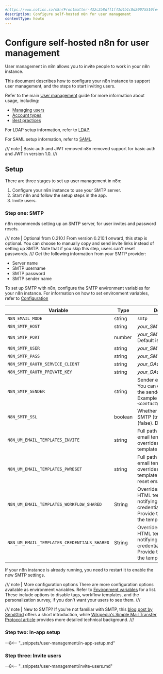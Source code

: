 ```yaml
---
#https://www.notion.so/n8n/Frontmatter-432c2b8dff1f43d4b1c8d20075510fe4
description: Configure self-hosted n8n for user management
contentType: howto
---
```


# Configure self-hosted n8n for user management

User management in n8n allows you to invite people to work in your n8n instance. 

This document describes how to configure your n8n instance to support user management, and the steps to start inviting users.

Refer to the main [User management](/user-management/index.md) guide for more information about usage, including:

* [Managing users](/user-management/manage-users.md)
* [Account types](/user-management/account-types.md)
* [Best practices](/user-management/best-practices.md)

For LDAP setup information, refer to [LDAP](/user-management/ldap.md).

For SAML setup information, refer to [SAML](/user-management/saml/index.md).

/// note | Basic auth and JWT removed
n8n removed support for basic auth and JWT in version 1.0.
///
## Setup

There are three stages to set up user management in n8n:

1. Configure your n8n instance to use your SMTP server.
2. Start n8n and follow the setup steps in the app.
3. Invite users.

### Step one: SMTP

n8n recommends setting up an SMTP server, for user invites and password resets. 

/// note | Optional from 0.210.1
From version 0.210.1 onward, this step is optional. You can choose to manually copy and send invite links instead of setting up SMTP. Note that if you skip this step, users can't reset passwords.
///
Get the following information from your SMTP provider:

* Server name
* SMTP username
* SMTP password
* SMTP sender name

To set up SMTP with n8n, configure the SMTP environment variables for your n8n instance. For information on how to set environment variables, refer to [Configuration](/hosting/configuration/configuration-methods.md)
<!-- vale off -->
| Variable | Type | Description | Required? |
| -------- | ---- | ----------- | --------- |
| `N8N_EMAIL_MODE` | string | `smtp` | Required |
| `N8N_SMTP_HOST` | string | _your_SMTP_server_name_ | Required |
| `N8N_SMTP_PORT` | number | _your_SMTP_server_port_ Default is `465`.| Optional |
| `N8N_SMTP_USER` | string | _your_SMTP_username_ | Optional |
| `N8N_SMTP_PASS` | string | _your_SMTP_password_ | Optional |
| `N8N_SMTP_OAUTH_SERVICE_CLIENT` | string | _your_OAuth_service_client_ | Optional |
| `N8N_SMTP_OAUTH_PRIVATE_KEY` | string | _your_OAuth_private_key_ | Optional |
| `N8N_SMTP_SENDER` | string | Sender email address. You can optionally include the sender name. Example with name: _N8N `<contact@n8n.com>`_ | Required |
| `N8N_SMTP_SSL` | boolean | Whether to use SSL for SMTP (true) or not (false). Defaults to `true`. | Optional | 
| `N8N_UM_EMAIL_TEMPLATES_INVITE` | string | Full path to your HTML email template. This overrides the default template for invite emails. | Optional |
| `N8N_UM_EMAIL_TEMPLATES_PWRESET` | string | Full path to your HTML email template. This overrides the default template for password reset emails. | Optional |
| `N8N_UM_EMAIL_TEMPLATES_WORKFLOW_SHARED` | String | Overrides the default HTML template for notifying users that a credential was shared. Provide the full path to the template. | Optional |
| `N8N_UM_EMAIL_TEMPLATES_CREDENTIALS_SHARED` | String | Overrides the default HTML template for notifying users that a credential was shared. Provide the full path to the template. | Optional |

<!-- vale on-->
If your n8n instance is already running, you need to restart it to enable the new SMTP settings.

/// note | More configuration options
There are more configuration options available as environment variables. Refer to [Environment variables](/hosting/configuration/environment-variables.md) for a list. These include options to disable tags, workflow templates, and the personalization survey, if you don't want your users to see them.
///

/// note | New to SMTP?
If you're not familiar with SMTP, this [blog post by SendGrid](https://sendgrid.com/blog/what-is-an-smtp-server/) offers a short introduction, while [Wikipedia's Simple Mail Transfer Protocol article](https://en.wikipedia.org/wiki/Simple_Mail_Transfer_Protocol) provides more detailed technical background.
///

### Step two: In-app setup

--8<-- "_snippets/user-management/in-app-setup.md"

### Step three: Invite users

--8<-- "_snippets/user-management/invite-users.md"
